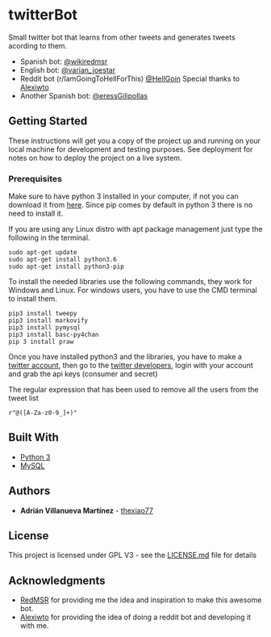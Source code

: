 # twitterBot

Small twitter bot that learns from other tweets and generates tweets acording to them.
* Spanish bot: [@wikiredmsr](https://twitter.com/wikiredmsr)
* English bot: [@varian_joestar](https://twitter.com/varian_joestar)
* Reddit bot (r/IamGoingToHellForThis) [@HellGoin](https://twitter.com/HellGoin) Special thanks to [Alexiwto](https://github.com/alexiwto)
* Another Spanish bot: [@eressGilipollas](https://twitter.com/eressGilipollas)

## Getting Started

These instructions will get you a copy of the project up and running on your local machine for development and testing purposes. See deployment for notes on how to deploy the project on a live system.

### Prerequisites

Make sure to have python 3 installed in your computer, if not you can download it from [here](https://www.python.org). Since pip comes by default in python 3 there is no need to install it.

If you are using any Linux distro with apt package management just type the following in the terminal.

```
sudo apt-get update
sudo apt-get install python3.6
sudo apt-get install python3-pip
```

To install the needed libraries use the following commands, they work for Windows and Linux. For windows users, you have to use the CMD terminal to install them.

```
pip3 install tweepy
pip3 install markovify
pip3 install pymysql
pip3 install basc-py4chan
pip 3 install praw
```

Once you have installed python3 and the libraries, you have to make a [twitter account](https://twitter.com), then go to the [twitter developers](https://dev.twitter.com), login with your account and grab the api keys (consumer and secret)

The regular expression that has been used to remove all the users from the tweet list
```
r"@([A-Za-z0-9_]+)"
```


## Built With

* [Python 3](https://www.python.org) 
* [MySQL](https://www.mysql.com) 


## Authors

* **Adrián Villanueva Martínez** -  [thexiao77](https://github.com/thexiao77)


## License

This project is licensed under GPL V3 - see the [LICENSE.md](https://github.com/thexiao77/twitterBot/blob/master/LICENSE) file for details

## Acknowledgments

* [RedMSR](https://github.com/msdlr) for providing me the idea and inspiration to make this awesome bot.
* [Alexiwto](https://github.com/alexiwto) for providing the idea of doing a reddit bot and developing it with me.


